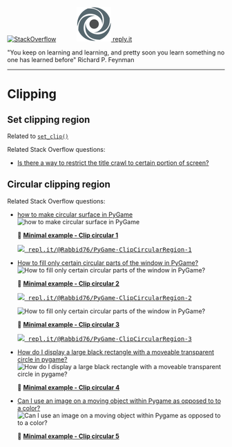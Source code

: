 [![StackOverflow](https://stackexchange.com/users/flair/7322082.png)](https://stackoverflow.com/users/5577765/rabbid76?tab=profile) &nbsp;&nbsp;&nbsp;&nbsp;&nbsp;&nbsp;&nbsp;&nbsp;&nbsp;&nbsp; [![reply.it](../../resource/logo/Repl_it_logo_80.png) reply.it](https://repl.it/repls/folder/PyGame%20Examples)

"You keep on learning and learning, and pretty soon you learn something no one has learned before"
Richard P. Feynman

---

# Clipping

## Set clipping region

Related to [`set_clip()`](https://www.pygame.org/docs/ref/surface.html#pygame.Surface.set_clip)

Related Stack Overflow questions:

- [Is there a way to restrict the title crawl to certain portion of screen?](https://stackoverflow.com/questions/60508313/is-there-a-way-to-restrict-the-title-crawl-to-certain-portion-of-screen)

## Circular clipping region

Related Stack Overflow questions:

- [how to make circular surface in PyGame](https://stackoverflow.com/questions/64075338/how-to-make-circular-surface-in-pygame/64075812#64075812)  
  ![how to make circular surface in PyGame](https://i.stack.imgur.com/koG1J.png)

  :scroll: **[Minimal example - Clip circular 1](../../examples/minimal_examples/pygame_minimal_clip_circular_1.py)**

  <kbd>[![](https://i.stack.imgur.com/5jD0C.png) repl.it/@Rabbid76/PyGame-ClipCircularRegion-1](https://repl.it/@Rabbid76/PyGame-ClipCircularRegion-1#main.py)</kbd>

- [How to fill only certain circular parts of the window in PyGame?](https://stackoverflow.com/questions/61657481/how-to-fill-only-certain-circular-parts-of-the-window-in-pygame/61658124#61658124/61658124#61658124)  
  ![How to fill only certain circular parts of the window in PyGame?](https://i.stack.imgur.com/pbiAC.gif)
  
  :scroll: **[Minimal example - Clip circular 2](../../examples/minimal_examples/pygame_minimal_clip_circular_2.py)**

  <kbd>[![](https://i.stack.imgur.com/5jD0C.png) repl.it/@Rabbid76/PyGame-ClipCircularRegion-2](https://repl.it/@Rabbid76/PyGame-ClipCircularRegion-2#main.py)</kbd>

  ![How to fill only certain circular parts of the window in PyGame?](https://i.stack.imgur.com/Pt2IY.gif)

  :scroll: **[Minimal example - Clip circular 3](../../examples/minimal_examples/pygame_minimal_clip_circular_3.py)**

  <kbd>[![](https://i.stack.imgur.com/5jD0C.png) repl.it/@Rabbid76/PyGame-ClipCircularRegion-3](https://repl.it/@Rabbid76/PyGame-ClipCircularRegion-3#main.py)</kbd>

- [How do I display a large black rectangle with a moveable transparent circle in pygame?](https://stackoverflow.com/questions/57393670/how-do-i-display-a-large-black-rectangle-with-a-moveable-transparent-circle-in-p/57612836#57612836)  
  ![How do I display a large black rectangle with a moveable transparent circle in pygame?](https://i.stack.imgur.com/JLkq4.gif)

  :scroll: **[Minimal example - Clip circular 4](../../examples/minimal_examples/pygame_minimal_clip_circular_4.py)**

- [Can I use an image on a moving object within Pygame as opposed to to a color?](https://stackoverflow.com/questions/65851274/can-i-use-an-image-on-a-moving-object-within-pygame-as-opposed-to-to-a-color/65851431#65851431)  
  ![Can I use an image on a moving object within Pygame as opposed to to a color?](https://i.stack.imgur.com/kIAeK.gif)  

  :scroll: **[Minimal example - Clip circular 5](../../examples/minimal_examples/pygame_minimal_clip_circular_5.py)**
